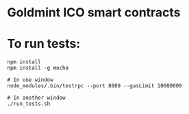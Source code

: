 # Goldmint ICO smart contracts

# To run tests:

```
npm install
npm install -g mocha

# In one window
node_modules/.bin/testrpc --port 8989 --gasLimit 10000000

# In another window
./run_tests.sh
```
